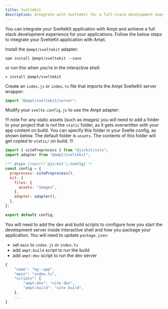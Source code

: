 ```yaml
---
title: SvelteKit
description: Integrate with SvelteKit for a full-stack development experience.
---
```


You can integrate your SvelteKit application with Ampt and achieve a full stack development experience for your applications. Follow the below steps to integrate your SvelteKit application with Ampt.

Install the `@ampt/sveltekit` adapter:

```terminal title=Terminal
npm install @ampt/sveltekit --save
```

or run this when you’re in the interactive shell:

```terminal title=Terminal
> install @ampt/sveltekit
```

Create an `index.js` or `index.ts` file that imports the Ampt SvelteKit server wrapper:

```javascript header=false
import "@ampt/sveltekit/server";
```

Modify your `svelte.config.js` to use the Ampt adapter:

!!! note
For any static assets (such as images) you will need to add a folder to your project that is _not_ the `static` folder, as it gets overwritten with your app content on build. You can specify this folder in your Svelte config, as shown below. The default folder is `assets`. The contents of this folder will get copied to `static/` on build.
!!!

```javascript header=false
import { vitePreprocess } from "@js/kit/vite";
import adapter from "@ampt/sveltekit";

/** @type {import('@js/kit').Config} */
const config = {
  preprocess: vitePreprocess(),
  kit: {
    files: {
      assets: "images",
    },
    adapter: adapter(),
  },
};

export default config;
```

You will need to add the dev and build scripts to configure how you start the development server inside interactive shell and how you package your application. You will need to update `package.json`:

- set `main` to `index.js` or `index.ts`
- add `ampt:build` script to run the build
- add `ampt:dev` script to run the dev server

```javascript title=package.json, copy=false
{
	"name": "my--app",
	"main": "index.ts",
	"scripts": {
		"ampt:dev": "vite dev",
		"ampt:build": "vite build",
    },
    ...
}
```
